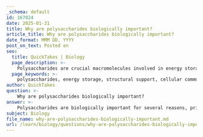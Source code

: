 ```yaml
---
_schema: default
id: 167024
date: 2025-01-31
title: Why are polysaccharides biologically important?
article_title: Why are polysaccharides biologically important?
date_format: MMM DD, YYYY
post_on_text: Posted on
seo:
  title: QuickTakes | Biology
  page_description: >-
    Polysaccharides are crucial macromolecules involved in energy storage, providing structural support, and facilitating cell communication in living organisms.
  page_keywords: >-
    polysaccharides, energy storage, structural support, cellular communication, starch, glycogen, cellulose, chitin, cell identity, signaling, glycoproteins, glycolipids, biological importance, macromolecules, diversity of functions
author: QuickTakes
question: >-
    Why are polysaccharides biologically important?
answer: >-
    Polysaccharides are biologically important for several reasons, primarily due to their roles in energy storage, structural support, and cellular communication. Here are the key functions and significance of polysaccharides:\n\n1. **Energy Storage**:\n   - Polysaccharides such as starch and glycogen serve as vital energy reserves for organisms. Starch, found in plants, is composed of amylose and amylopectin, which are coiled structures formed through alpha glycosidic linkages. Glycogen, the storage form of glucose in animals, is highly branched, allowing for rapid mobilization of glucose when energy is needed. These polysaccharides store energy in the form of C-C and C-H bonds, which can be broken down through hydrolysis to release glucose for cellular respiration.\n\n2. **Structural Support**:\n   - Certain polysaccharides provide structural integrity to cells and tissues. For example, cellulose is a major component of plant cell walls, providing rigidity and strength due to its beta glycosidic linkages that form strong, linear chains. Chitin, found in the exoskeletons of arthropods and the cell walls of fungi, also offers structural support. The unique bonding and structural properties of these polysaccharides make them essential for maintaining the shape and stability of cells.\n\n3. **Cell Identity and Signaling**:\n   - Polysaccharides play a crucial role in cell recognition and signaling. Oligosaccharides, which are short chains of monosaccharides, are often attached to proteins and lipids on the cell surface. These glycoproteins and glycolipids are involved in various biological processes, including cell-cell recognition, signaling, and immune responses. For instance, the specific carbohydrate structures on red blood cells determine blood type, highlighting the importance of polysaccharides in biological identity.\n\n4. **Diversity of Functions**:\n   - The structural diversity of polysaccharides allows them to perform a wide range of functions. Depending on their composition and structure (branched or unbranched), polysaccharides can adapt to different roles in various organisms. This versatility is crucial for the survival and adaptation of species in diverse environments.\n\nIn summary, polysaccharides are essential macromolecules that contribute to energy storage, provide structural support, facilitate cell communication, and exhibit functional diversity, making them integral to the biology of living organisms.
subject: Biology
file_name: why-are-polysaccharides-biologically-important.md
url: /learn/biology/questions/why-are-polysaccharides-biologically-important
---
```


&nbsp;